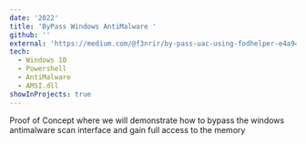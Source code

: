 ```yaml
---
date: '2022'
title: 'ByPass Windows AntiMalware '
github: ''
external: 'https://medium.com/@f3nrir/by-pass-uac-using-fodhelper-e4a94e04d5f0'
tech:
  - Windows 10
  - Powershell
  - AntiMalware
  - AMSI.dll
showInProjects: true
---
```


Proof of Concept where we will demonstrate how to bypass the windows antimalware scan interface and gain full access to the memory
